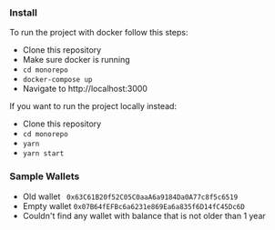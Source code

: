 ### Install
To run the project with docker follow this steps:
* Clone this repository
* Make sure docker is running
* `cd monorepo`
* `docker-compose up`
* Navigate to http://localhost:3000

If you want to run the project locally instead:
* Clone this repository
* `cd monorepo`
* `yarn`
* `yarn start`

### Sample Wallets
 * Old wallet ` 0x63C61B20f52C05C0aaA6a9184Da0A77c8f5c6519`
* Empty wallet `0x07B64fEFBc6a6231e869Ea6a835f6D14fC45Dc6D`
* Couldn't find any wallet with balance that is not older than 1 year

